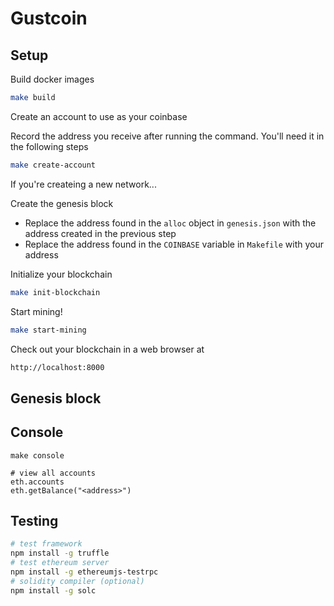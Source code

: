 # Gustcoin

## Setup

Build docker images

```sh
make build
```

Create an account to use as your coinbase

Record the address you receive after running the command. You'll need it in
the following steps

```sh
make create-account
```

If you're createing a new network...

Create the genesis block
- Replace the address found in the `alloc` object in `genesis.json` with the
address created in the previous step
- Replace the address found in the `COINBASE` variable in `Makefile` with your
address

Initialize your blockchain

```sh
make init-blockchain
```

Start mining!

```sh
make start-mining
```

Check out your blockchain in a web browser at

```sh
http://localhost:8000
```

## Genesis block

## Console

```
make console
```

```
# view all accounts
eth.accounts
eth.getBalance("<address>")
```

## Testing

```sh
# test framework
npm install -g truffle
# test ethereum server
npm install -g ethereumjs-testrpc
# solidity compiler (optional)
npm install -g solc
```
